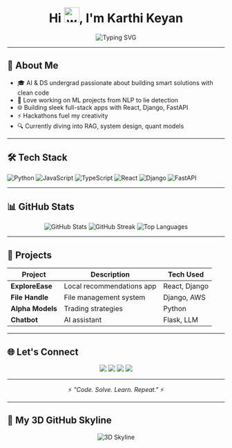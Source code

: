 <h1 align="center">
  Hi <img src="https://media.giphy.com/media/hvRJCLFzcasrR4ia7z/giphy.gif" width="35" alt="wave">, I'm Karthi Keyan
</h1>

<div align="center">
  <img src="https://readme-typing-svg.herokuapp.com?font=Fira+Code&weight=500&size=24&pause=1000&color=F7A41D&center=true&vCenter=true&width=440&lines=AI+%26+DS+Engineer;Full-Stack+Dev+%7C+ML+%7C+Python;Building+cool+stuff+everyday..." alt="Typing SVG" />
</div>

---

## 🚀 About Me

- 🎓 AI & DS undergrad passionate about building smart solutions with clean code  
- 🤖 Love working on ML projects from NLP to lie detection  
- 🌐 Building sleek full-stack apps with React, Django, FastAPI  
- ⚡ Hackathons fuel my creativity  
- 🔍 Currently diving into RAG, system design, quant models  

---

## 🛠️ Tech Stack

![Python](https://img.shields.io/badge/Python-3776AB?style=for-the-badge&logo=python&logoColor=white)
![JavaScript](https://img.shields.io/badge/JavaScript-F7DF1E?style=for-the-badge&logo=javascript&logoColor=black)
![TypeScript](https://img.shields.io/badge/TypeScript-3178C6?style=for-the-badge&logo=typescript&logoColor=white)
![React](https://img.shields.io/badge/React-61DAFB?style=for-the-badge&logo=react&logoColor=black)
![Django](https://img.shields.io/badge/Django-092E20?style=for-the-badge&logo=django&logoColor=white)
![FastAPI](https://img.shields.io/badge/FastAPI-009688?style=for-the-badge&logo=fastapi&logoColor=white)

---

## 📊 GitHub Stats

<div align="center">
  
  <img src="https://github-readme-stats.vercel.app/api?username=Batman0603&show_icons=true&theme=radical" alt="GitHub Stats" />
  
  <img src="https://github-readme-streak-stats.herokuapp.com/?user=Batman0603&theme=radical" alt="GitHub Streak" />
  
  <img src="https://github-readme-stats.vercel.app/api/top-langs/?username=Batman0603&layout=compact&theme=radical" alt="Top Languages" />

</div>

---

## 🚀 Projects

| Project | Description | Tech Used |
|---------|-------------|-----------|
| **ExploreEase** | Local recommendations app | React, Django |
| **File Handle** | File management system | Django, AWS |
| **Alpha Models** | Trading strategies | Python |
| **Chatbot** | AI assistant | Flask, LLM |

---

## 🌐 Let's Connect

<p align="center">
  <a href="mailto:karthikeyan060311@gmail.com"><img src="https://img.shields.io/badge/Gmail-D14836?style=for-the-badge&logo=gmail&logoColor=white"/></a>
  <a href="https://linkedin.com/in/karthikeyan-k-r-494a0a2a1"><img src="https://img.shields.io/badge/LinkedIn-0A66C2?style=for-the-badge&logo=linkedin&logoColor=white"/></a>
  <a href="https://github.com/Batman0603"><img src="https://img.shields.io/badge/GitHub-100000?style=for-the-badge&logo=github&logoColor=white"/></a>
  <a href="https://instagram.com/dany_koker_11kr"><img src="https://img.shields.io/badge/Instagram-E4405F?style=for-the-badge&logo=instagram&logoColor=white"/></a>
</p>

---

<p align="center">⚡ <i>"Code. Solve. Learn. Repeat."</i> ⚡</p>

---

## 🌇 My 3D GitHub Skyline

<div align="center">
  <img src="https://github.com/Batman0603/Batman0603/raw/output/github-skyline.gif" alt="3D Skyline" style="max-width:100%;"/>
</div>
